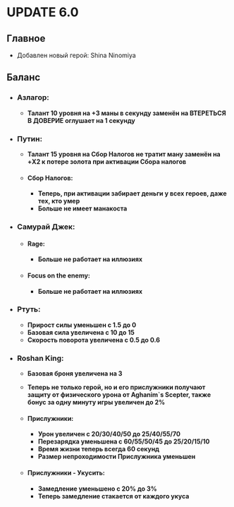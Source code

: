 # UPDATE 6.0

## Главное

* Добавлен новый герой: Shina Ninomiya

## Баланс

* ### Азлагор:
  * **Талант 10 уровня на +3 маны в секунду заменён на ВТЕРЕТЬСЯ В ДОВЕРИЕ оглушает на 1 секунду**

* ### Путин:
  * **Талант 15 уровня на Сбор Налогов не тратит ману заменён на +X2 к потере золота при активации Сбора налогов**

  * #### Сбор Налогов: 
    * **Теперь, при активации забирает деньги у всех героев, даже тех, кто умер**
    * **Больше не имеет манакоста**

* ### Самурай Джек:

  * #### Rage: 
    * **Больше не работает на иллюзиях**
    
  * #### Focus on the enemy: 
    * **Больше не работает на иллюзиях**

* ### Ртуть:
  * **Прирост силы уменьшен с 1.5 до 0**
  * **Базовая сила увеличена с 10 до 15**
  * **Скорость поворота увеличена с 0.5 до 0.6**
  
* ### Roshan King:
  * **Базовая броня увеличена на 3**
  * **Теперь не только герой, но и его прислужники получают защиту от физического урона от Aghanim`s Scepter, также бонус за одну минуту игры увеличен до 2%**

  * #### Прислужники: 
    * **Урон увеличен с 20/30/40/50 до 25/40/55/70**
    * **Перезарядка уменьшена с 60/55/50/45 до 25/20/15/10**
    * **Время жизни теперь всегда 60 секунд**
    * **Размер непроходимости Прислужника уменьшен**
    
  * #### Прислужники - Укусить: 
    * **Замедление уменьшено с 20% до 3%**
    * **Теперь замедление стакается от каждого укуса**
